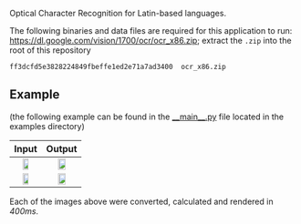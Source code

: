 Optical Character Recognition for Latin-based languages.

The following binaries and data files are required for this application to run: https://dl.google.com/vision/1700/ocr/ocr_x86.zip; extract the `.zip` into the root of this repository

```
ff3dcfd5e3828224849fbeffe1ed2e71a7ad3400  ocr_x86.zip
```

## Example

(the following example can be found in the [\_\_main\_\_.py](https://github.com/meme/mognet/blob/master/example/__main__.py) file located in the examples directory)

|Input|Output|
|-|-|
|<center><img src="https://github.com/meme/mognet/blob/master/example/dracula_p361.jpg?raw=true" width="50%" /></center>|<center><img src="https://github.com/meme/mognet/blob/master/example/dracula_p361_output.jpg?raw=true" width="50%" /></center>|
|<center><img src="https://github.com/meme/mognet/blob/master/example/Wege_der_parlamentarischen_Demokratie.jpg?raw=true" width="50%"/></center>|<center><img src="https://github.com/meme/mognet/blob/master/example/Wege_der_parlamentarischen_Demokratie_output.jpg?raw=true" width="50%"/></center>|

Each of the images above were converted, calculated and rendered in *400ms*.
